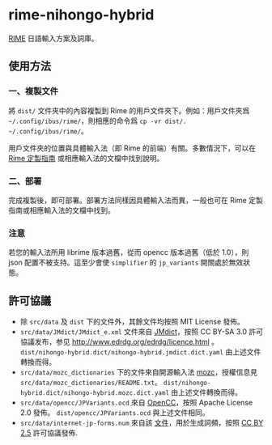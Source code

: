 # rime-nihongo-hybrid
[RIME](http://rime.im/) 日語輸入方案及詞庫。

## 使用方法
### 一、複製文件
將 `dist/` 文件夾中的內容複製到 Rime 的用戶文件夾下。例如：用戶文件夾爲 `~/.config/ibus/rime/`，則相應的命令爲 `cp -vr dist/. ~/.config/ibus/rime/`。

用戶文件夾的位置與具體輸入法（即 Rime 的前端）有關。多數情況下，可以在 [Rime 定製指南](https://github.com/rime/home/wiki/CustomizationGuide) 或相應輸入法的文檔中找到說明。

### 二、部署
完成複製後，即可部署。部署方法同樣因具體輸入法而異，一般也可在 Rime 定製指南或相應輸入法的文檔中找到。

### 注意
若您的輸入法所用 librime 版本過舊，從而 opencc 版本過舊（低於 1.0），則 json 配置不被支持。這至少會使 `simplifier` 的 `jp_variants` 開關處於無效狀態。

## 許可協議
* 除 `src/data` 及 `dist` 下的文件外，其餘文件均按照 MIT License 發佈。
* `src/data/JMdict/JMdict_e.xml` 文件來自 [JMdict](http://www.edrdg.org/jmdict/j_jmdict.html)，按照 CC BY-SA 3.0 許可協議发布，参见 http://www.edrdg.org/edrdg/licence.html 。
  `dist/nihongo-hybrid.dict/nihongo-hybrid.jmdict.dict.yaml` 由上述文件轉換而得。
* `src/data/mozc_dictionaries` 下的文件來自開源輸入法 [mozc](https://github.com/google/mozc)，授權信息見 `src/data/mozc_dictionaries/README.txt`。
  `dist/nihongo-hybrid.dict/nihongo-hybrid.mozc.dict.yaml` 由上述文件轉換而得。
* `src/data/opencc/JPVariants.ocd` 來自 [OpenCC](https://github.com/BYVoid/OpenCC)，按照 Apache License 2.0 發佈。
  `dist/opencc/JPVariants.ocd` 與上述文件相同。
* `src/data/internet-jp-forms.num` 來自該 [文件](http://corpus.leeds.ac.uk/frqc/internet-jp-forms.num)，用於生成詞頻，按照 [CC BY 2.5](https://creativecommons.org/licenses/by/2.5/) 許可協議發佈.
